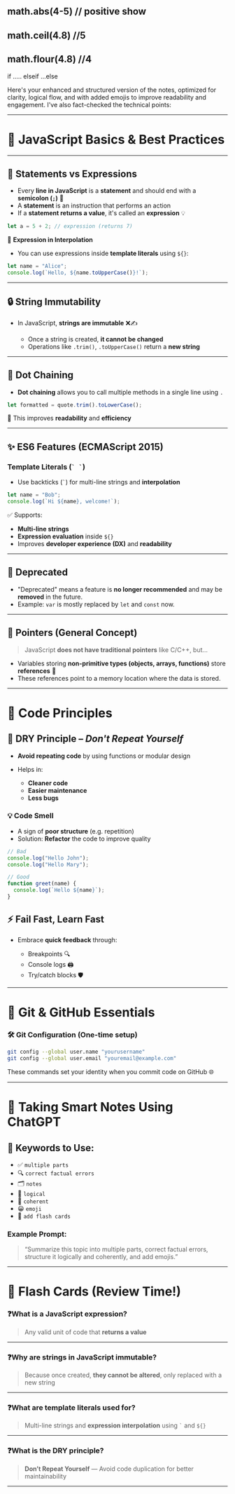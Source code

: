 ## math.abs(4-5)  // positive show


## math.ceil(4.8)  //5
## math.flour(4.8)   //4



 if ..... elseif ...else

Here's your enhanced and structured version of the notes, optimized for clarity, logical flow, and with added emojis to improve readability and engagement. I've also fact-checked the technical points:

---

# 📘 JavaScript Basics & Best Practices

---

## 🔹 Statements vs Expressions

* Every **line in JavaScript** is a **statement** and should end with a **semicolon (`;`)** 📝
* A **statement** is an instruction that performs an action
* If a **statement returns a value**, it's called an **expression** 💡

```js
let a = 5 + 2; // expression (returns 7)
```

🧠 **Expression in Interpolation**

* You can use expressions inside **template literals** using `${}`:

```js
let name = "Alice";
console.log(`Hello, ${name.toUpperCase()}!`);
```

---

## 🔒 String Immutability

* In JavaScript, **strings are immutable** ❌✍️

  * Once a string is created, **it cannot be changed**
  * Operations like `.trim()`, `.toUpperCase()` return a **new string**

---

## 🔗 Dot Chaining

* **Dot chaining** allows you to call multiple methods in a single line using `.`

```js
let formatted = quote.trim().toLowerCase();
```

🔄 This improves **readability** and **efficiency**

---

## ✨ ES6 Features (ECMAScript 2015)

### Template Literals (`` ` ` ``)

* Use backticks (`` ` ``) for multi-line strings and **interpolation**

```js
let name = "Bob";
console.log(`Hi ${name}, welcome!`);
```

✅ Supports:

* **Multi-line strings**
* **Expression evaluation** inside `${}`
* Improves **developer experience (DX)** and **readability**

---

## 🚫 Deprecated

* "Deprecated" means a feature is **no longer recommended** and may be **removed** in the future.
* Example: `var` is mostly replaced by `let` and `const` now.

---

## 🧠 Pointers (General Concept)

> JavaScript **does not have traditional pointers** like C/C++, but...

* Variables storing **non-primitive types (objects, arrays, functions)** store **references** 🧭
* These references point to a memory location where the data is stored.

---

# 🧼 Code Principles

## 🧩 DRY Principle – *Don't Repeat Yourself*

* **Avoid repeating code** by using functions or modular design
* Helps in:

  * **Cleaner code**
  * **Easier maintenance**
  * **Less bugs**

### 💡 Code Smell

* A sign of **poor structure** (e.g. repetition)
* Solution: **Refactor** the code to improve quality

```js
// Bad
console.log("Hello John");
console.log("Hello Mary");

// Good
function greet(name) {
  console.log(`Hello ${name}`);
}
```

## ⚡ Fail Fast, Learn Fast

* Embrace **quick feedback** through:

  * Breakpoints 🔍
  * Console logs 🖨️
  * Try/catch blocks 🛡️

---

# 🌱 Git & GitHub Essentials

### 🛠️ Git Configuration (One-time setup)

```bash
git config --global user.name "yourusername"
git config --global user.email "youremail@example.com"
```

These commands set your identity when you commit code on GitHub 🌐

---

# 📝 Taking Smart Notes Using ChatGPT

## 🧠 Keywords to Use:

* ✅ `multiple parts`
* 🔍 `correct factual errors`
* 🗂️ `notes`
* 🧱 `logical`
* 🧵 `coherent`
* 😀 `emoji`
* 🧠 `add flash cards`

### Example Prompt:

> “Summarize this topic into multiple parts, correct factual errors, structure it logically and coherently, and add emojis.”

---

# 🔁 Flash Cards (Review Time!)

### ❓What is a JavaScript expression?

> Any valid unit of code that **returns a value**

---

### ❓Why are strings in JavaScript immutable?

> Because once created, **they cannot be altered**, only replaced with a new string

---

### ❓What are template literals used for?

> Multi-line strings and **expression interpolation** using `` ` `` and `${}`

---

### ❓What is the DRY principle?

> **Don’t Repeat Yourself** — Avoid code duplication for better maintainability

---


